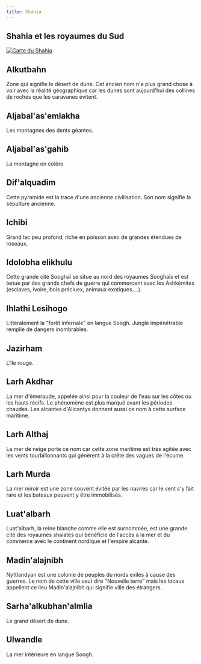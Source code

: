 ```yaml
---
title: Shahia
---
```

## Shahia et les royaumes du Sud  

[![Carte du Shahia](https://www.douaratil.fr/cartes/cartedeshahiaminiature.png)](https://www.douaratil.fr/cartes/cartedeshahia.jpg)

## Alkutbahn
Zone qui signifie le désert de dune. Cet ancien nom n'a plus grand chose à voir avec la réalité géographique car les dunes sont aujourd'hui des collines de roches que les caravanes évitent.  

## Aljabal'as'emlakha
Les montagnes des dents géantes.  

## Aljabal'as'gahib
La montagne en colère

## Dif'alquadim
Cette pyramide est la trace d'une ancienne civilisation. Son nom signifie la sépulture ancienne.  

## Ichibi   
Grand lac peu profond, riche en poisson avec de grandes étendues de roseaux.   

## Idolobha elikhulu  
Cette grande cité Sooghaï se situe au nord des royaumes Sooghaïs et est tenue par des grands chefs de guerre qui commercent avec les Ashkémites (esclaves, ivoire, bois préciuex, animaux exotiques....).   

## Ihlathi Lesihogo  
Littéralement la "forêt infernale" en langue Soogh. Jungle impénétrable remplie de dangers inombrables.

## Jazirham  
L'île rouge.

## Larh Akdhar
La mer d'émeraude, appelée ainsi pour la couleur de l'eau sur les côtes ou les hauts récifs. Le phénomène est plus marqué avant les périodes chaudes. Les alcantes d'Alicantys donnent aussi ce nom à cette surface maritime.

## Larh Althaj
La mer de neige porte ce nom car cette zone maritime est très agitée avec les vents tourbillonnants qui génèrent à la crête des vagues de l'écume.

## Larh Murda
La mer miroir est une zone souvent évitée par les navires car le vent s'y fait rare et les bateaux peuvent y être immobilisés.

## Luat'albarh
Luat'albarh, la reine blanche comme elle est surnommée, est une grande cité des royaumes shaiates qui bénéficie de l'accès à la mer et du commerce avec le continent nordique et l'empire alcante.  

## Madin'alajnibh
Nyttlandyan est une colonie de peuples du nords exilés à cause des guerres. Le nom de cette ville veut dire "Nouvelle terre" mais les locaux appellent ce lieu Madin'alajnibh qui signifie ville des étrangers.

## Sarha'alkubhan'almlia
Le grand désert de dune.  

## Ulwandle  
La mer intérieure en langue Soogh.
